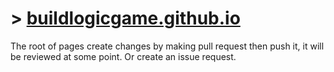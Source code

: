 # > [buildlogicgame.github.io](https://buildlogic.github.io)
The root of pages
create changes by making pull request then push it, it will be reviewed at some point. Or create an issue request.
